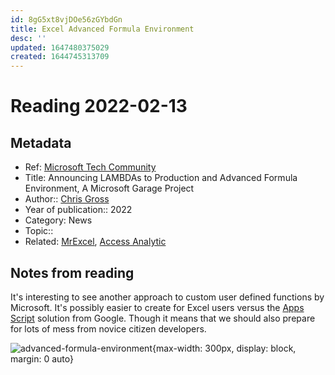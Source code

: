 ```yaml
---
id: 8gG5xt8vjDOe56zGYbdGn
title: Excel Advanced Formula Environment
desc: ''
updated: 1647480375029
created: 1644745313709
---
```

# Reading 2022-02-13

## Metadata

- Ref: [Microsoft Tech Community](https://techcommunity.microsoft.com/t5/excel-blog/announcing-lambdas-to-production-and-advanced-formula/ba-p/3073293)
- Title: Announcing LAMBDAs to Production and Advanced Formula Environment, A Microsoft Garage Project
- Author:: [Chris Gross](https://techcommunity.microsoft.com/t5/user/viewprofilepage/user-id/584627)
- Year of publication:: 2022
- Category: News
- Topic:: 
- Related: [MrExcel](https://www.youtube.com/watch?v=ySaDkjx3TlI), [Access Analytic](https://www.youtube.com/watch?v=8MyzxtbxACE)

## Notes from reading

It's interesting to see another approach to custom user defined functions by Microsoft. It's possibly easier to create for Excel users versus the [Apps Script](https://developers.google.com/apps-script) solution from Google. Though it means that we should also prepare for lots of mess from novice citizen developers. 

![advanced-formula-environment](https://techcommunity.microsoft.com/t5/image/serverpage/image-id/345908i646E47815F2DD8A3/image-size/large?v=v2&px=999){max-width: 300px, display: block, margin: 0 auto}